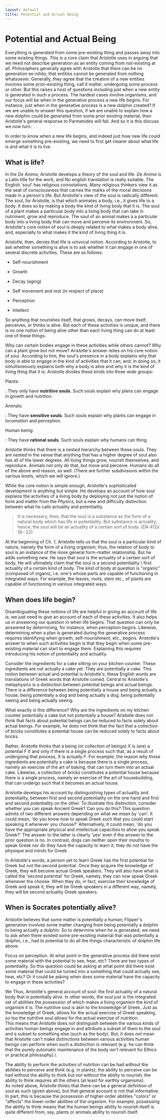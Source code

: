 ```yaml
---
layout: default
title: Potential and Actual Being
---
```



# Potential and Actual Being

Everything is generated from some pre-existing thing and passes away into some existing things. This is a core claim that Aristotle uses in arguing that we need not describe generation as an entity coming from not-existing at all. Philosophers generally agree with Aristotle that there can be no generation ex-nihilo, that entities cannot be generated from nothing whatsoever. Generally, they agree that the creation of a new entities involves some prior-existing thing, call it matter, undergoing some process or other. But this raises a host of questions including just when a new entity is generated in such a process. The hardest cases involve organisms, and our focus will be when in the generative process a new life begins. For instance, just when in the generative process is a new dolphin created? If we are unable to answer this question, if we are unable to explain how a new dolphin could be generated from some prior existing material, then Aristotle's general response to Parmenides will fail. And so it is this discuss we now turn.

In order to know when a new life begins, and indeed just how new life could emerge something pre-existing, we need to first get clearer about what life is and what it is to live. 

## What is life? 

In the *De Anima*, Aristotle develops a theory of the soul and life. *De Anima* is a Latin title for the work, and No english translation is really suitable. The English 'soul' has religious connotations. Many religious thinkers view it as the seat of consciousness that carries the marks of the moral decisions made in a person's life. But Aristotle's view of the soul is radically different. The soul, for Aristotle, is that which animates a body, i.e., it gives life to a body. It does so by making a body the kind of living body that it is. The soul of a plant makes a particular body into a living body that can take in nutriment, grow and reproduce. The soul of an animal makes a a particular body into a living body that can move and perceive its environment. So, Aristotle's core notion of soul is deeply related to what makes a body alive, and, especially to what makes it the kind of living thing it is.

Aristotle, then, denies that life is univocal notion. According to Aristotle, to ask whether something is alive is to ask whether it can engage in one of several discrete activities. These are as follows: 

-   Self-nourishment

-   Growth

-   Decay (aging)

-   Self movement and rest (in respect of place)

-   Perception

-   Intellect

So anything that nourishes itself, that grows, decays, can move itself, perceives, or thinks is alive. But each of these activities is unique, and there is no one notion of being alive other than each living thing can do at least one of these things. 

Why can certain bodies engage in these activities while others cannot? Why can a plant grow but not move? Aristotle's answer relies on his core notion of soul. According to him, the soul's presence in a body explains why that body is able to engage in the kind of activities that it can, and, in doing so, it simultaneously explains both why a body is alive and why it is the kind of living thing that it is. Aristotle divides these kinds into three wide groups:

Plants:

:   They only have **nutritive souls**. Such souls explain why plans can engage in growth and nutrition.

Animals:

:   They have **sensitive souls**. Such souls explain why plants can engage in locomotion and perception.

Human being:

:   They have **rational souls**. Such souls explain why humans can thing.

Aristotle thinks that there is a nested hierarchy between these souls. They are nested in the sense that anything that has a higher degree of soul also has all of the lower degrees. All living things grow, nourish themselves, and reproduce. Animals not only do that, but move and perceive. Humans do all of the above and reason, as well. (There are further subdivisions within the various levels, which we will ignore.)

While the core notion is simple enough, Aristotle's sophisticated
development is anything but simple. He develops an account of how soul explains the activities of a living body by deploying not just the notion of form and matter from the *Physics*, but a new and difficulty distinction between what he calls actuality and potentiality.

> It is necessary, then, that the soul is a substance as the form of a natural body which has life in potentiality. But substance is actuality; hence, the soul will be an actuality of a certain sort of body. (DA 412a 19--22)

At the beginning of Ch. 1, Aristotle tells us that the soul is a
particular kind of nature, namely the form of a living organism; thus, the relation of body to soul is an instance of the more general form-matter relationship. But he adds something new. He says that soul is the actuality of a certain sort of body. He will ultimately claim that the soul is a second potentiality / first
actuality of a certain kind of body. The kind of body at question is "organic" (composed of organs), i.e. one's whose parts are capable of functioning in integrated ways. For example, the leaves, roots, stem etc., of plants are capable of functioning in various integrated ways.

## When does life begin? 

Disambiguating these notions of life are helpful in giving an account of life is; we just need to give an account of each of these activities. It also helps us in answering our question in when life begins. That question can only be answered by determining, for instance, when perception begins. Likewise, determining when a plan is generated during the generative process requires identifying when growth, self-nourishment, etc., begins. Aristotle's answer to when such activities begin is that they begin when some pre-existing material can start to engage them. Explaining this requires introducing his notion of potentiality and actuality. 

Consider the ingredients for a cake sitting on your kitchen counter. These ingredients are not actually a cake yet. They are potentially a cake. This notion between actual and potential is Aristotle's; these English words are translations of Greek words that Aristotle coined. Central to Aristotle's metaphysics is a distinction between potential beings and actual beings. There is a difference between being potentially a house and being actually a house; being potentially a dog and being actually a dog; being potentially seeing and being actually seeing.

What exactly is this difference? Why are the ingredients on my kitchen counter potentially a cake but not potentially a house? Aristotle does not think that facts about potential beings can be reduced to facts solely about actual beings. For example, he does not think that the fact that a collection of bricks constitutes a potential house can be reduced solely to facts about bricks.

Rather, Aristotle thinks that a being (or collection of beings) X is (are) a potential *F* if and only if there is a single process such that, as a result of undergoing that process, X is actually *F*. For example, the reason why those ingredients are potentially a cake is because there is a single process, namely an exercise of the art of baking, that can turn them into an actual cake. Likewise, a collection of bricks constitutes a potential house because there is a single process, namely an exercise of the art of housebuilding, that can undergo such that it becomes an actual house.

Aristotle develops his account by distinguishing types of actuality and potentiality, between first and second potentiality on the one hand and first and second potentiality on the other. To illustrate this distinction, consider whether you can speak Ancient Greek? Can you do this? This question admits of two different answers depending on what we mean by 'can'. It could mean, 'do you know how to speak Greek such that you could start speaking it whenever you choose?' Alternatively, it could mean, 'do you have the appropriate physical and intellectual capacities to allow you speak Greek?' The answer to the latter is clearly 'yes' even if the answer to the prior question is no. In contrast, dogs can neither open their mouths to speak Greek nor do they have the capacity to learn it; they do not have the physique and minds for Greek. 

In Aristotle's words, a person yet to learn Greek has the first potential for Greek but not the second potential. Once they acquire the knowledge of Greek, they will become actual Greek speakers. They will also have what is called the 'second potential' for Greek, namely, they can now speak Greek whenever the choose. When they do, in fact, exercise their knowledge of Greek and speak it, they will be Greek speakers in a different way, namely, they will be second actuality Greek speakers.

## When is Socrates potentially alive? 

Aristotle believes that some matter is potentially a human; Flipper's generation involves some matter changing from being potentially a dolphin to being actually a dolphin. So to determine when he is generated, we need to ask when there existed some pre-existing material that was potentially a dolphin, i.e., had to potential to do all the things characteristic of dolphin life above. 

Focus on perception. At what point in the generative process did there exist some material with the potential to see, hear, etc? There are two types of potentiality. So this question could be asking at what point did there exist some material that could be turned into a something that could actually see, hear, etc? Or it could be asking when does some material have the capacity to engage in these activities?
 

We
Thus, Aristotle's general account of soul: the first actuality of a natural body that is potentially alive. In other words, the soul just is the integrated set of abilities the possession of which makes a living organism the kind of organism it is. The nutritive soul is akin to the knowledge of Greek. Just as the knowledge of Greek, allows for the actual exercise of Greek speaking, so too the nutritive soul allows for the actual exercise of nutrition.\
This means that Aristotle does *not* distinguish between the various kinds of activities human beings engage in and attribute a subset of them to the soul and a subset to something else (such as the body). But, it does *not* mean that Aristotle can't make distinctions between various activities human beings can perform when such a distinction is relevant (e.g. he can think that the purely automatic maintenance of the body isn't relevant for Ethics or practical philosophy).\

The ability to perform the activities of nutrition can be had without the abilities to perceive and think (e.g. in plants); the ability to perceive can be had without the ability to think but *not* without the ability to nourish; the ability to think requires all the others (at least for earthly organisms).\
As noted above, Aristotle thinks that there can be a general definition of soul as such (given above), but that general account is not that informative. In part, this is because the possession of higher-order abilities "colors" or "affects" the lower-order abilities of the organism. For example, possessing the ability to think means that the human beings ability to nourish itself is quite different from, say, plants or animals ability to nourish itself.




